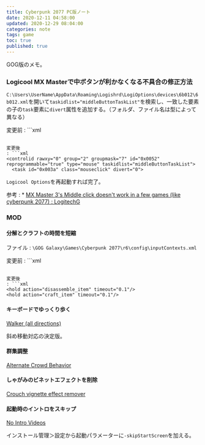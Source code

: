 ```yaml
---
title: Cyberpunk 2077 PC版ノート
date: 2020-12-11 04:58:00
updated: 2020-12-29 08:04:00
categories: note
tags: game
toc: true
published: true
---
```

GOG版のメモ。

### Logicool MX Masterで中ボタンが利かなくなる不具合の修正方法

`C:\Users\UserName\AppData\Roaming\Logishrd\LogiOptions\devices\6b012\6b012.xml`を開いて`taskidlist="middleButtonTaskList"`を検索し、一致した要素の子の`task`要素に`divert`属性を追加する。（フォルダ、ファイル名は型によって異なる）

変更前
: ```xml
  <controlid rawxy="0" group="2" groupmask="7" id="0x0052" reprogrammable="true" type="mouse" taskidlist="middleButtonTaskList">
    <task id="0x003a" class="mouseclick">
  ```

変更後
: ```xml
  <controlid rawxy="0" group="2" groupmask="7" id="0x0052" reprogrammable="true" type="mouse" taskidlist="middleButtonTaskList">
    <task id="0x003a" class="mouseclick" divert="0">
  ```

`Logicool Options`を再起動すれば完了。

参考
: * [MX Master 3's Middle click doesn't work in a few games \(like cyberpunk 2077\) : LogitechG](https://www.reddit.com/r/LogitechG/comments/ka1xm7/mx_master_3s_middle_click_doesnt_work_in_a_few/)

### MOD

#### 分解とクラフトの時間を短縮

ファイル
: `\GOG Galaxy\Games\Cyberpunk 2077\r6\config\inputContexts.xml`

変更前
: ```xml
  <hold action="disassemble_item" timeout="0.4"/>
  <hold action="craft_item" timeout="0.8"/>
  ```

変更後
: ```xml
  <hold action="disassemble_item" timeout="0.1"/>
  <hold action="craft_item" timeout="0.1"/>
  ```

#### キーボードでゆっくり歩く

[Walker \(all directions\)](https://www.nexusmods.com/cyberpunk2077/mods/576)

斜め移動対応の決定版。

#### 群集調整

[Alternate Crowd Behavior](https://www.nexusmods.com/cyberpunk2077/mods/526)

#### しゃがみのビネットエフェクトを削除

[Crouch vignette effect remover](https://www.nexusmods.com/cyberpunk2077/mods/535)

#### 起動時のイントロをスキップ

[No Intro Videos](https://www.nexusmods.com/cyberpunk2077/mods/533)

インストール管理＞設定から起動パラメーターに`-skipStartScreen`を加える。
